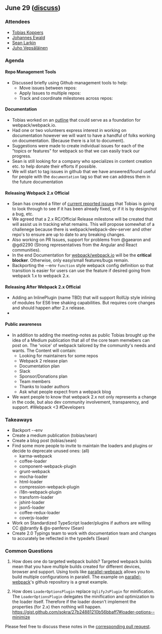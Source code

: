## June 29 ([discuss](https://github.com/webpack/meeting-notes/pull/2))

### Attendees

* [Tobias Koppers](http://github.com/sokra)
* [Johannes Ewald](http://github.com/jhnns)
* [Sean Larkin](http://github.com/thelarkinn)
* [Juho Vepsäläinen](http://github.com/bebraw)

### Agenda

#### Repo Management Tools

* Discussed briefly using Github management tools to help:
  * Move issues between repos:
  * Apply Issues to multiple repos: 
  * Track and coordinate milestones across repos:
  
#### Documentation

* Tobias worked on an [outline](https://github.com/webpack/webpack.io/commit/18b7f14d686b76775d1b5de763423d121bc28f0b) that could serve as a foundation for webpack/webpack.io. 
* Had one or two volunteers express interest in working on documentation however we will want to have a handful of folks working on documentation. (Because there is a lot to document).
* Suggestions were made to create individual issues for each of the "topics or features" for webpack so that we can easily track our progress. 
* Sean is still looking for a company who specializes in content creation etc. to help donate their efforts if possible.
* We will start to tag issues in github that we have answered/found useful for people with the `documentation` tag so that we can address them in the future documentation

#### Releasing Webpack 2.x Official

* Sean has created a filter of [current reported issues](https://github.com/webpack/webpack/issues?q=is%3Aopen+is%3Aissue+label%3Abug+label%3Awebpack-2+sort%3Acreated-asc+label%3A%22in+planning%22) that Tobias is going to look through to see if it has been already fixed, or if it is by design/not a bug, etc. 
* We agreed that a 2.x RC/Official Release milestone will be created that will assist us in tracking what remains. This will propose somewhat of a challenege because there is webpack/webpack-dev-server and other repo's to ensure are up to date to any breaking changes. 
* Also working on PR Issues, support for problems from @gaearon and @gdi2290 (Strong representatives from the Angular and React communities).
* In the end Documentation for [webpack/webpack.io](http://github.com/webpack/webpack.io) will be the **critical blocker**. Otherwise, only easy/small features/bugs remain.
* Backporting the --env `function` style webpack config definition so that transition is easier for users can use the feature if desired going from webpack 1.x to webpack 2.x. 

#### Releasing After Webpack 2.x Official

* Adding an InlinePlugin (name TBD) that will support RollUp style inlining of modules for ES6 tree shaking capabilities. But requires core changes and should happen after 2.x release. 
* 

#### Public awareness

* In addition to adding the meeting-notes as public Tobias brought up the idea of a Medium publication that all of the core team memebers can post on. The 'voice' of webpack tailored by the community's needs and wants. The Content will contain: 
  * Looking for maintainers for some repos
  * Webpack 2 release plan
  * Documentation plan
  * Slack
  * Sponsor/Donations plan
  * Team members
  * Thanks to loader authors
  * Ask what people expect from a webpack blog
* We want people to know that webpack 2.x not only represents a change in the code, but also dev community involvement, transparency, and support. #Webpack <3 #Developers

### Takeaways

* Backport --env
* Create a medium publication (tobias/sean)
* Create a blog post (tobias/sean)
* Find some more people to invite to maintain the loaders and plugins or decide to deprecate unused ones: (all)
  * karma-webpack
  * coffee-loader
  * component-webpack-plugin
  * grunt-webpack
  * mocha-loader
  * html-loader
  * compression-webpack-plugin
  * i18n-webpack-plugin
  * transform-loader
  * jshint-loader
  * json5-loader
  * coffee-redux-loader
  * coverjs-loader
* Work on Standardized TypeScript loader/plugins if authors are willing CC @jbrantly & @s-panferov (Sean)
* Create 2.0 Typings team to work with documentation team and changes to accurately be reflected in the typedefs (Sean) 

### Common Questions

1. How does one do targeted webpack builds? 
Targeted webpack builds mean that you have multiple builds created for different devices, browser and support. Using tools like [parallel-webpack](http://tech.trivago.com/2015/12/15/parallel-webpack/) allows you to build multiple configurations in paralell. The example on [parallel-webpack](https://github.com/trivago/parallel-webpack#variants-example)'s github repository is a great example.

2. How does `LoaderOptionsPlugin` replace `UglifyJsPlugin` for minification. 
The `LoaderOptionsPlugin` delegates the minification and optimization to the loader itself. Therefore if the loader doesn't implement the properties (for 2.x) then nothing will happen. https://gist.github.com/sokra/27b24881210b56bbaff7#loader-options--minimize 

Please feel free to discuss these notes in the [corresponding pull request](https://github.com/webpack/meeting-notes/pull/2).
